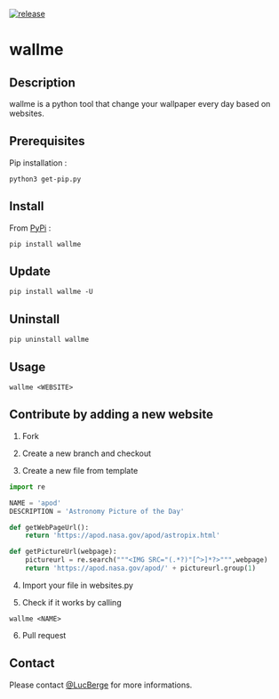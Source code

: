 [![release](https://img.shields.io/badge/release-1.0-succes.svg)](https://pypi.org/project/wallme/)

# wallme

## Description

wallme is a python tool that change your wallpaper every day based on websites.

## Prerequisites

Pip installation :
```
python3 get-pip.py
```

## Install

From [PyPi](https://pypi.org/project/wallme/) :
```
pip install wallme
```

## Update
```
pip install wallme -U
```

## Uninstall

```
pip uninstall wallme
```

## Usage

```
wallme <WEBSITE>
```

## Contribute by adding a new website

1. Fork

2. Create a new branch and checkout

3. Create a new file from template

```python
import re

NAME = 'apod'
DESCRIPTION = 'Astronomy Picture of the Day'

def getWebPageUrl():
	return 'https://apod.nasa.gov/apod/astropix.html'

def getPictureUrl(webpage):
	pictureurl = re.search("""<IMG SRC="(.*?)"[^>]*?>""",webpage)
	return 'https://apod.nasa.gov/apod/' + pictureurl.group(1)
```

4. Import your file in websites.py

5. Check if it works by calling 
```
wallme <NAME>
```

6. Pull request

## Contact

Please contact [@LucBerge](https://github.com/LucBerge) for more informations.
